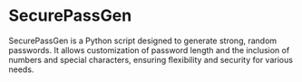 # SecurePassGen
SecurePassGen is a Python script designed to generate strong, random passwords. It allows customization of password length and the inclusion of numbers and special characters, ensuring flexibility and security for various needs.
